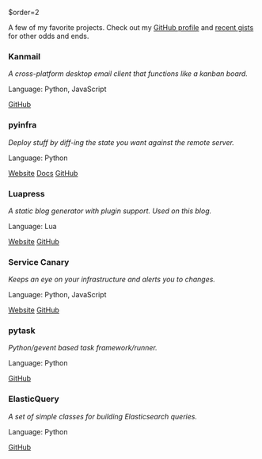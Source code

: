 $order=2

A few of my favorite projects. Check out my [GitHub profile](https://github.com/Fizzadar) and [recent gists](https://gist.github.com/Fizzadar) for other odds and ends.

<div class="work">
    <h3>Kanmail</h3>
    <p class="description"><em>A cross-platform desktop email client that functions like a kanban board.</em></p>
    <p class="meta"><span>Language:</span> Python, JavaScript</p>
    <p><a class="button" href="https://github.com/Fizzadar/Kanmail">GitHub</a></p>
</div>

<div class="work">
    <h3>pyinfra</h3>
    <p class="description"><em>Deploy stuff by diff-ing the state you want against the remote server.</em></p>
    <p class="meta"><span>Language:</span> Python</p>
    <p>
        <a class="button" href="https://pyinfra.com">Website</a>
        <a class="button" href="https://pyinfra.readthedocs.io">Docs</a>
        <a class="button" href="https://github.com/Fizzadar/pyinfra">GitHub</a>
    </p>
</div>

<div class="work">
    <h3>Luapress</h3>
    <p class="description"><em>A static blog generator with plugin support. Used on this blog.</em></p>
    <p class="meta"><span>Language:</span> Lua</p>
    <p>
        <a class="button" href="https://luapress.org">Website</a>
        <a class="button" href="https://github.com/Fizzadar/Luapress">GitHub</a>
    </p>
</div>

<div class="work">
    <h3>Service Canary</h3>
    <p class="description"><em>Keeps an eye on your infrastructure and alerts you to changes.</em></p>
    <p class="meta"><span>Language:</span> Python, JavaScript</p>
    <p>
        <a class="button" href="https://servicecanary.com">Website</a>
        <a class="button" href="https://github.com/Oxygem/canaryd">GitHub</a>
    </p>
</div>

<div class="work">
    <h3>pytask</h3>
    <p class="description"><em>Python/gevent based task framework/runner.</em></p>
    <p class="meta"><span>Language:</span> Python</p>
    <p><a class="button" href="https://github.com/Oxygem/pytask">GitHub</a></p>
</div>

<div class="work">
    <h3>ElasticQuery</h3>
    <p class="description"><em>A set of simple classes for building Elasticsearch queries.</em></p>
    <p class="meta"><span>Language:</span> Python</p>
    <p><a class="button" href="https://github.com/Fizzadar/ElasticQuery">GitHub</a></p>
</div>

